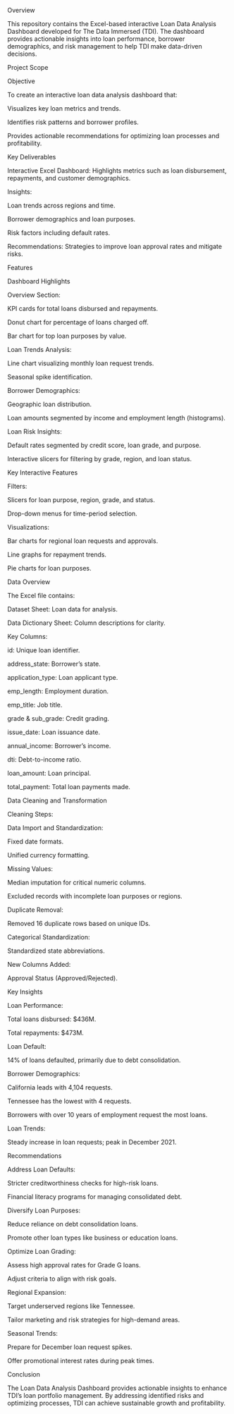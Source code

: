 Overview

This repository contains the Excel-based interactive Loan Data Analysis Dashboard developed for The Data Immersed (TDI). The dashboard provides actionable insights into loan performance, borrower demographics, and risk management to help TDI make data-driven decisions.

Project Scope

Objective

To create an interactive loan data analysis dashboard that:

Visualizes key loan metrics and trends.

Identifies risk patterns and borrower profiles.

Provides actionable recommendations for optimizing loan processes and profitability.

Key Deliverables

Interactive Excel Dashboard: Highlights metrics such as loan disbursement, repayments, and customer demographics.

Insights:

Loan trends across regions and time.

Borrower demographics and loan purposes.

Risk factors including default rates.

Recommendations: Strategies to improve loan approval rates and mitigate risks.

Features

Dashboard Highlights

Overview Section:

KPI cards for total loans disbursed and repayments.

Donut chart for percentage of loans charged off.

Bar chart for top loan purposes by value.

Loan Trends Analysis:

Line chart visualizing monthly loan request trends.

Seasonal spike identification.

Borrower Demographics:

Geographic loan distribution.

Loan amounts segmented by income and employment length (histograms).

Loan Risk Insights:

Default rates segmented by credit score, loan grade, and purpose.

Interactive slicers for filtering by grade, region, and loan status.

Key Interactive Features

Filters:

Slicers for loan purpose, region, grade, and status.

Drop-down menus for time-period selection.

Visualizations:

Bar charts for regional loan requests and approvals.

Line graphs for repayment trends.

Pie charts for loan purposes.

Data Overview

The Excel file contains:

Dataset Sheet: Loan data for analysis.

Data Dictionary Sheet: Column descriptions for clarity.

Key Columns:

id: Unique loan identifier.

address_state: Borrower’s state.

application_type: Loan applicant type.

emp_length: Employment duration.

emp_title: Job title.

grade & sub_grade: Credit grading.

issue_date: Loan issuance date.

annual_income: Borrower’s income.

dti: Debt-to-income ratio.

loan_amount: Loan principal.

total_payment: Total loan payments made.

Data Cleaning and Transformation

Cleaning Steps:

Data Import and Standardization:

Fixed date formats.

Unified currency formatting.

Missing Values:

Median imputation for critical numeric columns.

Excluded records with incomplete loan purposes or regions.

Duplicate Removal:

Removed 16 duplicate rows based on unique IDs.

Categorical Standardization:

Standardized state abbreviations.

New Columns Added:

Approval Status (Approved/Rejected).

Key Insights

Loan Performance:

Total loans disbursed: $436M.

Total repayments: $473M.

Loan Default:

14% of loans defaulted, primarily due to debt consolidation.

Borrower Demographics:

California leads with 4,104 requests.

Tennessee has the lowest with 4 requests.

Borrowers with over 10 years of employment request the most loans.

Loan Trends:

Steady increase in loan requests; peak in December 2021.

Recommendations

Address Loan Defaults:

Stricter creditworthiness checks for high-risk loans.

Financial literacy programs for managing consolidated debt.

Diversify Loan Purposes:

Reduce reliance on debt consolidation loans.

Promote other loan types like business or education loans.

Optimize Loan Grading:

Assess high approval rates for Grade G loans.

Adjust criteria to align with risk goals.

Regional Expansion:

Target underserved regions like Tennessee.

Tailor marketing and risk strategies for high-demand areas.

Seasonal Trends:

Prepare for December loan request spikes.

Offer promotional interest rates during peak times.

Conclusion

The Loan Data Analysis Dashboard provides actionable insights to enhance TDI’s loan portfolio management. By addressing identified risks and optimizing processes, TDI can achieve sustainable growth and profitability.
